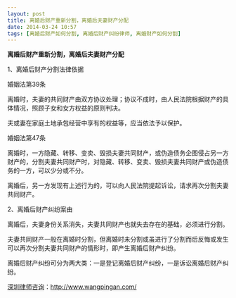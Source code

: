 ```yaml
---
layout: post
title: 离婚后财产重新分割，离婚后夫妻财产分配
date: 2014-03-24 10:57
tags: [离婚后财产如何分割, 离婚后财产纠纷律师, 离婚财产如何分割]
---
```

<strong>离婚后财产重新分割，离婚后夫妻财产分配</strong>

1、离婚后财产分割法律依据

婚姻法第39条

离婚时，夫妻的共同财产由双方协议处理；协议不成时，由人民法院根据财产的具体情况，照顾子女和女方权益的原则判决。

夫或妻在家庭土地承包经营中享有的权益等，应当依法予以保护。

婚姻法第47条

离婚时，一方隐藏、转移、变卖、毁损夫妻共同财产，或伪造债务企图侵占另一方财产的，分割夫妻共同财产时，对隐藏、转移、变卖、毁损夫妻共同财产或伪造债务的一方，可以少分或不分。

离婚后，另一方发现有上述行为的，可以向人民法院提起诉讼，请求再次分割夫妻共同财产。

2、离婚后财产纠纷案由

离婚后，夫妻身份关系消失，夫妻共同财产也就失去存在的基础，必须进行分割。

夫妻共同财产一般在离婚时分割，但离婚时未分割或虽进行了分割而后反悔或发生可以再次分割夫妻共同财产的情形时，即产生离婚后财产纠纷。

离婚后财产纠纷可分为两大类：一是登记离婚后财产纠纷，一是诉讼离婚后财产纠纷。

<a href="http://www.wangpingan.com/">深圳律师咨询</a>：<a href="http://www.wangpingan.com/">http://www.wangpingan.com/</a>

